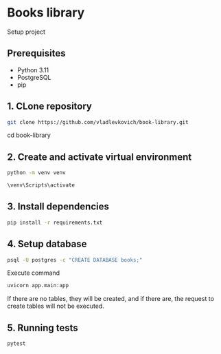 # Books library

Setup project

## Prerequisites

- Python 3.11
- PostgreSQL
- pip

## 1. CLone repository

```bash
git clone https://github.com/vladlevkovich/book-library.git
```
cd book-library

## 2. Create and activate virtual environment
```bash
python -m venv venv

\venv\Scripts\activate
```

## 3. Install dependencies

```bash
pip install -r requirements.txt
```

## 4. Setup database

```bash
psql -U postgres -c "CREATE DATABASE books;"
```

Execute command
```bash
uvicorn app.main:app
```
If there are no tables, they will be created, and if there are, the request to create tables will not be executed.

## 5. Running tests

```bash
pytest
```

